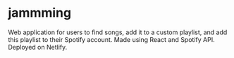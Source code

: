 # jammming
Web application for users to find songs, add it to a custom playlist, and add this playlist to their Spotify account. Made using React and Spotify API.  Deployed on Netlify.
